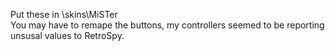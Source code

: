 Put these in <RetroSpy program folder>\skins\MiSTer<br />
You may have to remape the buttons, my controllers seemed to be reporting unsusal values to RetroSpy.
